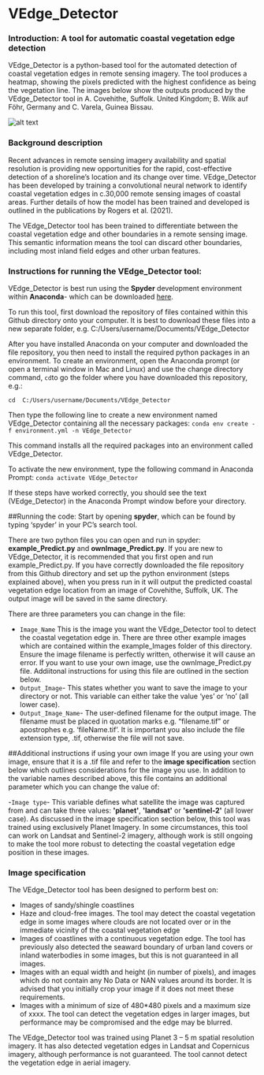 # VEdge_Detector
### Introduction: A tool for automatic coastal vegetation edge detection

VEdge_Detector is a python-based tool for the automated detection of coastal vegetation edges in remote sensing imagery. The tool produces a heatmap, showing the pixels predicted with the highest confidence as being the vegetation line. The images below show the outputs produced by the VEdge_Detector tool in A. Covehithe, Suffolk. United Kingdom; B. Wilk auf Föhr, Germany and C. Varela, Guinea Bissau. 

![alt text](https://github.com/MartinSJRogers/VEdge_Detector/blob/main/example_Images.png) 

### Background description

Recent advances in remote sensing imagery availability and spatial resolution is providing new opportunities for the rapid, cost-effective detection of a shoreline’s location and its change over time. VEdge_Detector has been developed by training a convolutional neural network to identify coastal vegetation edges in c.30,000 remote sensing images of coastal areas. Further details of how the model has been trained and developed is outlined in the publications by Rogers et al. (2021). 

The VEdge_Detector tool has been trained to differentiate between the coastal vegetation edge and other boundaries in a remote sensing image. This semantic information means the tool can discard other boundaries, including most inland field edges and other urban features. 

### Instructions for running the VEdge_Detector tool: 

VEdge_Detector is best run using the **Spyder** development environment within **Anaconda**- which can be downloaded [here](https://docs.anaconda.com/anaconda/install/).

To run this tool, first download the repository of files contained within this Github directory onto your computer. It is best to download these files into a new separate folder, e.g. C:/Users/username/Documents/VEdge_Detector

After you have installed Anaconda on your computer and downloaded the file repository, you then need to install the required python packages in an environment. To create an environment, open the Anaconda prompt (or open a terminal window in Mac and Linux) and use the change directory command, `cd`to go the folder where you have downloaded this repository, e.g.:

`cd  C:/Users/username/Documents/VEdge_Detector` 

Then type the following line to create a new environment named VEdge_Detector containing all the necessary packages:
`conda env create -f environment.yml -n VEdge_Detector`

This command installs all the required packages into an environment called VEdge_Detector. 

To activate the new environment, type the following command in Anaconda Prompt: 
`conda activate VEdge_Detector`

If these steps have worked correctly, you should see the text (VEdge_Detector) in the Anaconda Prompt window before your directory. 

##Running the code:
Start by opening **spyder**, which can be found by typing ‘spyder’ in your PC’s search tool. 

There are two python files you can open and run in spyder: **example_Predict.py** and **ownImage_Predict.py**. If you are new to VEdge_Detector, it is recommended that you first open and run example_Predict.py. If you have correctly downloaded the file repository from this Github directory and set up the python environment (steps explained above), when you press run in it will output the predicted coastal vegetation edge location from an image of Covehithe, Suffolk, UK. The output image will be saved in the same directory. 

There are three parameters you can change in the file: 
-	`Image_Name` This is the image you want the VEdge_Detector tool to detect the coastal vegetation edge in. There are three other example images which are contained within the example_Images folder of this directory. Ensure the image filename is perfectly written, otherwise it will cause an error. If you want to use your own image, use the ownImage_Predict.py file. Addiitonal instructions for using this file are outlined in the section below. 
-	`Output_Image`- This states whether you want to save the image to your directory or not. This variable can either take the value ‘yes’ or ‘no’ (all lower case). 
-	`Output_Image_Name`- The user-defined filename for the output image. The filename must be placed in quotation marks e.g. “filename.tif” or apostrophes e.g. ‘fileName.tif’. It is important you also include the file extension type, .tif, otherwise the file will not save. 

##Additional instructions if using your own image
If you are using your own image, ensure that it is a .tif file and refer to the **image specification** section below which outlines considerations for the image you use.
In addition to the variable names described above, this file contains an additional parameter which you can change the value of:

-`Image type`- This variable defines what satellite the image was captured from and can take three values: **'planet'**, **'landsat'** or **'sentinel-2'** (all lower case). As discussed in the image specification section below, this tool was trained using exclusively Planet Imagery. In some circumstances, this tool can work on Landsat and Sentinel-2 imagery, although work is still ongoing to make the tool more robust to detecting the coastal vegetation edge position in these images. 




### Image specification

The VEdge_Detector tool has been designed to perform best on:
- Images of sandy/shingle coastlines 
- Haze and cloud-free images. The tool may detect the coastal vegetation edge in some images where clouds are not located over or in the immediate vicinity of the coastal vegetation edge
- Images of coastlines with a continuous vegetation edge. The tool has previously also detected the seaward boundary of urban land covers or inland waterbodies in some images, but this is not guaranteed in all images.
- Images with an equal width and height (in number of pixels), and images which do not contain any No Data or NAN values around its border. It is advised that you initially crop your image if it does not meet these requirements. 
- Images with a minimum of size of 480*480 pixels and a maximum size of xxxx. The tool can detect the vegetation edges in larger images, but performance may be compromised and the edge may be blurred. 

The VEdge_Detector tool was trained using Planet 3 – 5 m spatial resolution imagery. It has also detected vegetation edges in Landsat and Copernicus imagery, although performance is not guaranteed. The tool cannot detect the vegetation edge in aerial imagery. 

